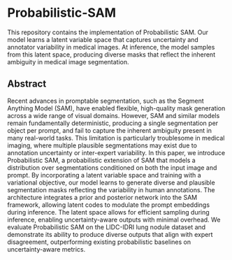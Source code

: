 # Probabilistic-SAM

This repository contains the implementation of Probabilistic SAM. Our model learns a latent variable space that captures uncertainty and annotator variability in medical images. At inference, the model samples from this latent space, producing diverse masks that reflect the inherent ambiguity in medical image segmentation.

## Abstract

Recent advances in promptable segmentation, such as the Segment Anything Model (SAM), have enabled flexible, high-quality mask generation across a wide range of visual domains. However, SAM and similar models remain fundamentally deterministic, producing a single segmentation per object per prompt, and fail to capture the inherent ambiguity present in many real-world tasks. This limitation is particularly troublesome in medical imaging, where multiple plausible segmentations may exist due to annotation uncertainty or inter-expert variability. In this paper, we introduce Probabilistic SAM, a probabilistic extension of SAM that models a distribution over segmentations conditioned on both the input image and prompt. By incorporating a latent variable space and training with a variational objective, our model learns to generate diverse and plausible segmentation masks reflecting the variability in human annotations. The architecture integrates a prior and posterior network into the SAM framework, allowing latent codes to modulate the prompt embeddings during inference. The latent space allows for efficient sampling during inference, enabling uncertainty-aware outputs with minimal overhead. We evaluate Probabilistic SAM on the LIDC-IDRI lung nodule dataset and demonstrate its ability to produce diverse outputs that align with expert disagreement, outperforming existing probabilistic baselines on uncertainty-aware metrics.
